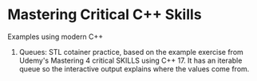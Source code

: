 # Mastering Critical C++ Skills
Examples using modern C++ 

1. Queues: STL cotainer practice, based on the example exercise from Udemy's Mastering 4 critical SKILLS using C++ 17. It has an iterable queue so the interactive output explains where the values come from.
